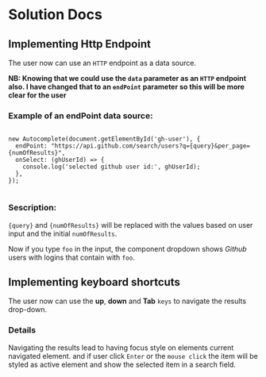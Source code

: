 # Solution Docs

## Implementing Http Endpoint

The user now can use an `HTTP` endpoint as a data source. 

**NB: Knowing that we could use the `data`  parameter as an `HTTP` endpoint also. I have changed that to an `endPoint` parameter so this will be more clear for the user**

### Example of an endPoint data source:

```

new Autocomplete(document.getElementById('gh-user'), {
  endPoint: "https://api.github.com/search/users?q={query}&per_page={numOfResults}",
  onSelect: (ghUserId) => {
    console.log('selected github user id:', ghUserId);
  },
});


```

### Sescription:

`{query}` and `{numOfResults}` will be replaced with the values based on user input and the initial `numOfResults`.

Now if you type `foo` in the input, the component dropdown shows *Github* users with logins that contain with `foo`.



##  Implementing keyboard shortcuts

The user now can use the **up**, **down** and **Tab** `keys` to navigate the results drop-down.

### Details

Navigating the results lead to having focus style on elements current navigated element. and if user click `Enter` or the `mouse click` the item will be styled as active element and show the selected item in a search field.